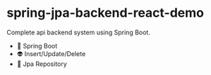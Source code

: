 # spring-jpa-backend-react-demo

Complete api backend system using Spring Boot.

- 👾 Spring Boot 
- 👽 Insert/Update/Delete
- 💌 Jpa Repository 
